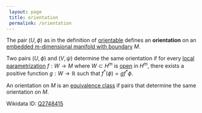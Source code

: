 ```yaml
---
 layout: page
 title: orientation
 permalink: /orientation
---
```

The pair $(U,\phi)$ as in the definition of [orientable](https://defsmath.github.io/DefsMath/orientable) defines an **orientation** on an [embedded m-dimensional manifold with boundary](https://defsmath.github.io/DefsMath/embedded_m-dimensional_manifold_with_boundary) $M$.

Two pairs $(U,\phi)$ and $(V,\psi)$ determine the same orientation if for every [local parametrization](https://defsmath.github.io/DefsMath/local_parametrization) $f:W\to M$ where $W \subset H^m$ is [open](https://defsmath.github.io/DefsMath/open) in $H^m$, there exists a positive function $g:W\to\mathbb R$ such that $f^*(\phi) = gf^*\phi$.

An orientation on $M$ is an [equivalence class](https://defsmath.github.io/DefsMath/equivalence_class) if pairs that determine the same orientation on $M$.

Wikidata ID: [Q2748415](https://www.wikidata.org/wiki/Q2748415)